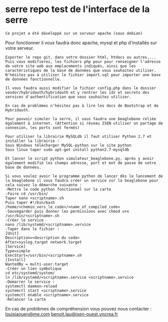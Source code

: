 # serre    repo test de l'interface de la serre

	Ce projet a été développé sur un serveur apache (sous debian)
Pour fonctionner il vous faudra donc apache, mysql et php d'installés sur votre serveur.

	Exporter le repo git, dans votre dossier html, htdocs ou autres,...
	Puis vous modifierez, les fichiers php pour pour renseigner l'adresse de votre site web aux emplacements indiqués, ainsi que les caractéristiques de la base de données que vous souhaitez utiliser. N'hésitez pas à utiliser le fichier import.sql pour importer une base de données fonctionnelle.

	Il vous faudra aussi modifier le fichier config.php dans le dossier vendor/hybridauth/hybridauth et y rentrer les ids et secrets des services d'authentification que vous souhaitez utiliser. 

	En cas de problèmes n'hésitez pas à lire les docs de Bootstrap et de Hybridauth.

	Pour pouvoir simuler la serre, il vous faudra une beaglebone reliée également à internet. (Attention si réseau ISEN utiliser un partage de connexion, les ports sont fermés)

	Pour utiliser la librairie MySQLdb il faut utiliser Python 2.7 et installer la librairie :
	Sous Windows télécharger MySQL-python sur le site python
	Sous linux taper sudo apt-get install python2.7-mysqldb
	
	Et lancer le script python simulateur_beaglebone.py, après y avoir également modifié les champs adresse, port et mot de passe de votre base de données.
	
	Si vous voulez avoir le programme python de lancer dès le lancement de la beaglebone il vous faudra créer un service sur la beaglebone pour cela suivez la démarche suivante :
	-Mettre le code python fonctionnel sur la carte
	-Faire cd /usr/bin/
	Taper nano <scriptname>.sh
	Puis taper #!/bin/bash
	/home/<chemin_vers_le_code>/<name_of_compiled_code>
	-Sauvegarder puis donner les permissions avec chmod u+x /usr/bin/<scriptname>.sh
	-Créer le service
	nano /lib/systemd/<scriptname>.service
	-Taper dans le fichier :
	[Unit]
	Description=<description du code>
	After=syslog.target network.target
	[Service]
	Type=simple
	ExecStart=/usr/bin/<scriptname>.sh
	[Install]
	WantedBy = multi-user.target
	-Créer un lien symbolique
	cd etc/systemd/system/
	ln /lib/systemd/<scriptname>.service <scriptname>.service
	-Demarrer le service :
	systemctl daemon-reload
	systemctl start <scriptname>.service
	systemctl enable <scriptname>.service
	-Relancer la carte


En cas de problèmes de compréhension vous pouvez nous contacter : 
louisjaouen@me.com
benoit.lau@isen-ouest.yncrea.fr

